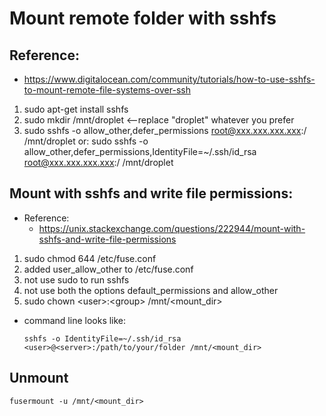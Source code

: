 # Mount remote folder with sshfs

## Reference:
 *  https://www.digitalocean.com/community/tutorials/how-to-use-sshfs-to-mount-remote-file-systems-over-ssh

 1. sudo apt-get install sshfs
 2. sudo mkdir /mnt/droplet <--replace "droplet" whatever you prefer
 3. sudo sshfs -o allow_other,defer_permissions root@xxx.xxx.xxx.xxx:/ /mnt/droplet
   or:
   sudo sshfs -o allow_other,defer_permissions,IdentityFile=~/.ssh/id_rsa root@xxx.xxx.xxx.xxx:/ /mnt/droplet


## Mount with sshfs and write file permissions:
 *  Reference:
    * https://unix.stackexchange.com/questions/222944/mount-with-sshfs-and-write-file-permissions

 1. sudo chmod 644 /etc/fuse.conf
 2. added user_allow_other to /etc/fuse.conf
 3. not use sudo to run sshfs
 4. not use both the options default_permissions and allow_other
 5. sudo chown \<user\>:\<group\> /mnt/<mount_dir>

 *  command line looks like:
    ```
    sshfs -o IdentityFile=~/.ssh/id_rsa <user>@<server>:/path/to/your/folder /mnt/<mount_dir>
    ```
## Unmount
```
fusermount -u /mnt/<mount_dir>
```
